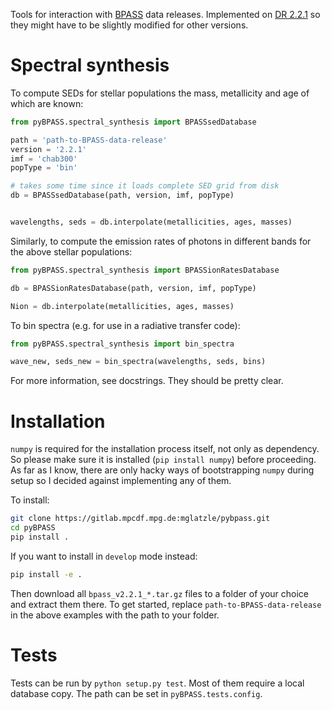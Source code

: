 Tools for interaction with [BPASS](https://bpass.auckland.ac.nz/9.html) data
releases. Implemented on [DR
2.2.1](https://drive.google.com/drive/folders/1BS2w9hpdaJeul6-YtZum--F4gxWIPYXl)
so they might have to be slightly modified for other versions.

# Spectral synthesis
To compute SEDs for stellar populations the mass, metallicity and age of which
are known:

```python
from pyBPASS.spectral_synthesis import BPASSsedDatabase

path = 'path-to-BPASS-data-release'
version = '2.2.1'
imf = 'chab300'
popType = 'bin'

# takes some time since it loads complete SED grid from disk
db = BPASSsedDatabase(path, version, imf, popType)


wavelengths, seds = db.interpolate(metallicities, ages, masses)
```

Similarly, to compute the emission rates of photons in different bands for the above
stellar populations:
```python
from pyBPASS.spectral_synthesis import BPASSionRatesDatabase

db = BPASSionRatesDatabase(path, version, imf, popType)

Nion = db.interpolate(metallicities, ages, masses)
```

To bin spectra (e.g. for use in a radiative transfer code):
```python
from pyBPASS.spectral_synthesis import bin_spectra

wave_new, seds_new = bin_spectra(wavelengths, seds, bins)
```

For more information, see docstrings. They should be pretty clear.

# Installation
`numpy` is required for the installation process itself, not only as
dependency. So please make sure it is installed (`pip install numpy`) before
proceeding. As far as I know, there are only hacky ways of bootstrapping
`numpy` during setup so I decided against implementing any of them.

To install:
```sh
git clone https://gitlab.mpcdf.mpg.de:mglatzle/pybpass.git
cd pyBPASS
pip install .
```
If you want to install in `develop` mode instead:
```sh
pip install -e .
```

Then download all `bpass_v2.2.1_*.tar.gz` files to a folder of your choice and
extract them there. To get started, replace `path-to-BPASS-data-release` in the
above examples with the path to your folder.

# Tests
Tests can be run by `python setup.py test`. Most of them require a local
database copy. The path can be set in `pyBPASS.tests.config`.
